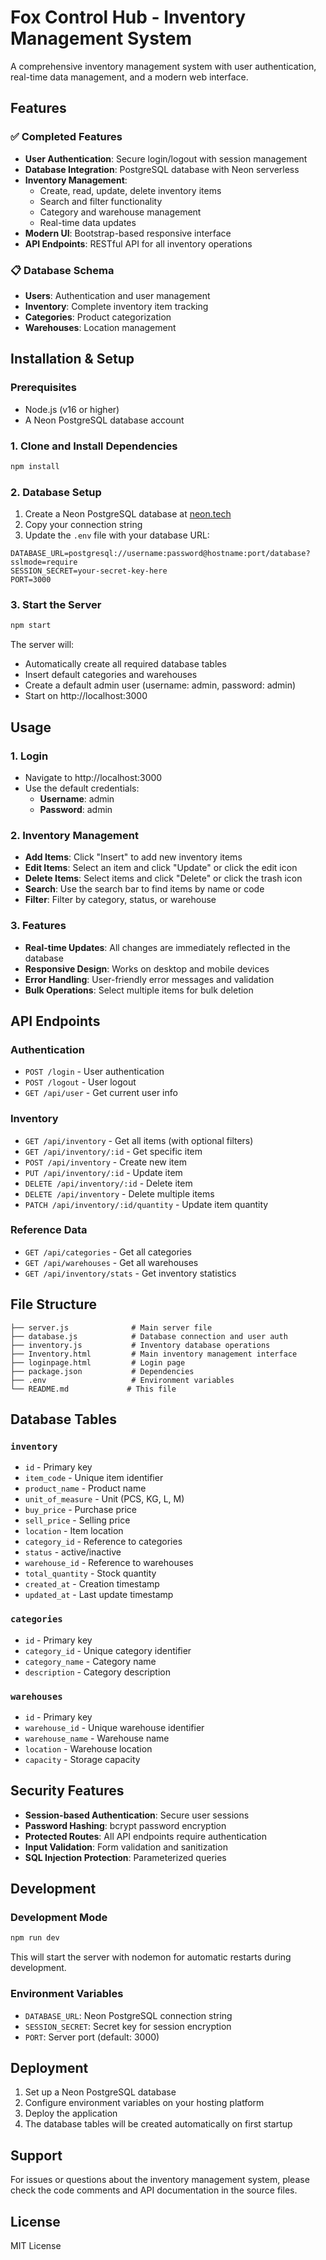 # Fox Control Hub - Inventory Management System

A comprehensive inventory management system with user authentication, real-time data management, and a modern web interface.

## Features

### ✅ Completed Features
- **User Authentication**: Secure login/logout with session management
- **Database Integration**: PostgreSQL database with Neon serverless
- **Inventory Management**: 
  - Create, read, update, delete inventory items
  - Search and filter functionality
  - Category and warehouse management
  - Real-time data updates
- **Modern UI**: Bootstrap-based responsive interface
- **API Endpoints**: RESTful API for all inventory operations

### 📋 Database Schema
- **Users**: Authentication and user management
- **Inventory**: Complete inventory item tracking
- **Categories**: Product categorization
- **Warehouses**: Location management

## Installation & Setup

### Prerequisites
- Node.js (v16 or higher)
- A Neon PostgreSQL database account

### 1. Clone and Install Dependencies
```bash
npm install
```

### 2. Database Setup
1. Create a Neon PostgreSQL database at [neon.tech](https://neon.tech)
2. Copy your connection string
3. Update the `.env` file with your database URL:

```env
DATABASE_URL=postgresql://username:password@hostname:port/database?sslmode=require
SESSION_SECRET=your-secret-key-here
PORT=3000
```

### 3. Start the Server
```bash
npm start
```

The server will:
- Automatically create all required database tables
- Insert default categories and warehouses
- Create a default admin user (username: admin, password: admin)
- Start on http://localhost:3000

## Usage

### 1. Login
- Navigate to http://localhost:3000
- Use the default credentials:
  - **Username**: admin
  - **Password**: admin

### 2. Inventory Management
- **Add Items**: Click "Insert" to add new inventory items
- **Edit Items**: Select an item and click "Update" or click the edit icon
- **Delete Items**: Select items and click "Delete" or click the trash icon
- **Search**: Use the search bar to find items by name or code
- **Filter**: Filter by category, status, or warehouse

### 3. Features
- **Real-time Updates**: All changes are immediately reflected in the database
- **Responsive Design**: Works on desktop and mobile devices
- **Error Handling**: User-friendly error messages and validation
- **Bulk Operations**: Select multiple items for bulk deletion

## API Endpoints

### Authentication
- `POST /login` - User authentication
- `POST /logout` - User logout
- `GET /api/user` - Get current user info

### Inventory
- `GET /api/inventory` - Get all items (with optional filters)
- `GET /api/inventory/:id` - Get specific item
- `POST /api/inventory` - Create new item
- `PUT /api/inventory/:id` - Update item
- `DELETE /api/inventory/:id` - Delete item
- `DELETE /api/inventory` - Delete multiple items
- `PATCH /api/inventory/:id/quantity` - Update item quantity

### Reference Data
- `GET /api/categories` - Get all categories
- `GET /api/warehouses` - Get all warehouses
- `GET /api/inventory/stats` - Get inventory statistics

## File Structure

```
├── server.js              # Main server file
├── database.js            # Database connection and user auth
├── inventory.js           # Inventory database operations
├── Inventory.html         # Main inventory management interface
├── loginpage.html         # Login page
├── package.json           # Dependencies
├── .env                   # Environment variables
└── README.md             # This file
```

## Database Tables

### `inventory`
- `id` - Primary key
- `item_code` - Unique item identifier
- `product_name` - Product name
- `unit_of_measure` - Unit (PCS, KG, L, M)
- `buy_price` - Purchase price
- `sell_price` - Selling price
- `location` - Item location
- `category_id` - Reference to categories
- `status` - active/inactive
- `warehouse_id` - Reference to warehouses
- `total_quantity` - Stock quantity
- `created_at` - Creation timestamp
- `updated_at` - Last update timestamp

### `categories`
- `id` - Primary key
- `category_id` - Unique category identifier
- `category_name` - Category name
- `description` - Category description

### `warehouses`
- `id` - Primary key
- `warehouse_id` - Unique warehouse identifier
- `warehouse_name` - Warehouse name
- `location` - Warehouse location
- `capacity` - Storage capacity

## Security Features

- **Session-based Authentication**: Secure user sessions
- **Password Hashing**: bcrypt password encryption
- **Protected Routes**: All API endpoints require authentication
- **Input Validation**: Form validation and sanitization
- **SQL Injection Protection**: Parameterized queries

## Development

### Development Mode
```bash
npm run dev
```

This will start the server with nodemon for automatic restarts during development.

### Environment Variables
- `DATABASE_URL`: Neon PostgreSQL connection string
- `SESSION_SECRET`: Secret key for session encryption
- `PORT`: Server port (default: 3000)

## Deployment

1. Set up a Neon PostgreSQL database
2. Configure environment variables on your hosting platform
3. Deploy the application
4. The database tables will be created automatically on first startup

## Support

For issues or questions about the inventory management system, please check the code comments and API documentation in the source files.

## License

MIT License